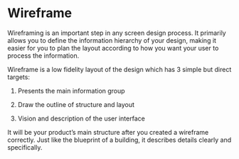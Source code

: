 # Wireframe

Wireframing is an important step in any screen design process. It primarily allows you to define the information hierarchy of your design, making it easier for you to plan the layout according to how you want your user to process the information.

Wireframe is a low fidelity layout of the design which has 3 simple but direct targets:

1. Presents the main information group

2. Draw the outline of structure and layout

3. Vision and description of the user interface

It will be your product’s main structure after you created a wireframe correctly. Just like the blueprint of a building, it describes details clearly and specifically.
